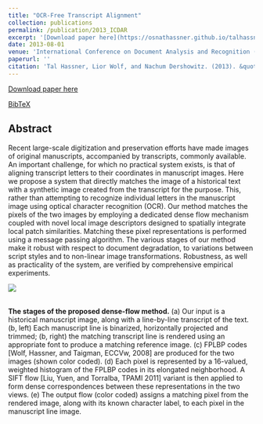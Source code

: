 ```yaml
---
title: "OCR-Free Transcript Alignment"
collection: publications
permalink: /publication/2013_ICDAR
excerpt: '[Download paper here](https://osnathassner.github.io/talhassner/projects/ofta/ICRA2013_ofta_online.pdf)'
date: 2013-08-01
venue: 'International Conference on Document Analysis and Recognition (ICDAR), Washington DC'
paperurl: ''
citation: 'Tal Hassner, Lior Wolf, and Nachum Dershowitz. (2013). &quot;OCR-Free Transcript Alignment.&quot; <i>International Conference on Document Analysis and Recognition (ICDAR), Washington DC</i>.'
---
```


[Download paper here](https://osnathassner.github.io/talhassner/projects/ofta/ICRA2013_ofta_online.pdf)

[BibTeX](https://osnathassner.github.io/talhassner/projects/ofta/BibTeX.txt)

Abstract
------
Recent large-scale digitization and preservation efforts have made images of original manuscripts, accompanied by transcripts, commonly available. An important challenge, for which no practical system exists, is that of aligning transcript letters to their coordinates in manuscript images. Here we propose a system that directly matches the image of a historical text with a synthetic image created from the transcript for the purpose. This, rather than attempting to recognize individual letters in the manuscript image using optical character recognition (OCR). Our method matches the pixels of the two images by employing a dedicated dense flow mechanism coupled with novel local image descriptors designed to spatially integrate local patch similarities. Matching these pixel representations is performed using a message passing algorithm. The various stages of our method make it robust with respect to document degradation, to variations between script styles and to non-linear image transformations. Robustness, as well as practicality of the system, are verified by comprehensive empirical experiments.


<img src='https://osnathassner.github.io/talhassner/projects/ofta/system_flow.jpg'>

<br/>**The stages of the proposed dense-flow method.** (a) Our input is a historical manuscript image, along with a line-by-line transcript of the text. (b, left) Each manuscript line is binarized, horizontally projected and trimmed; (b, right) the matching transcript line is rendered using an appropriate font to produce a matching reference image. (c) FPLBP codes \[Wolf, Hassner, and Taigman, ECCVw, 2008] are produced for the two images (shown color coded). (d) Each pixel is represented by a 16-valued, weighted histogram of the FPLBP codes in its elongated neighborhood. A SIFT flow \[Liu, Yuen, and Torralba, TPAMI 2011] variant is then applied to form dense correspondences between these representations in the two views. (e) The output flow (color coded) assigns a matching pixel from the rendered image, along with its known character label, to each pixel in the manuscript line image.

